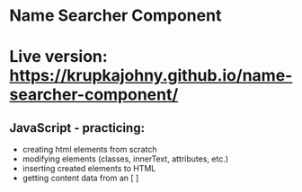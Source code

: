 # Name Searcher Component

# Live version: https://krupkajohny.github.io/name-searcher-component/

## JavaScript - practicing:

- creating html elements from scratch
- modifying elements (classes, innerText, attributes, etc.)
- inserting created elements to HTML
- getting content data from an [ ]

